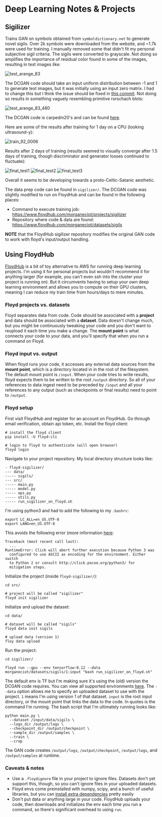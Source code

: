 # Deep Learning Notes & Projects

## Sigilizer
Trains GAN on symbols obtained from `symboldictionary.net` to generate novel sigils. Over 2k symbols were downloaded from the website, and ~1.7k were used for training. I manually removed some that didn't fit my personal subjective sigil criteria. The sigils were converted to grayscale. Not doing so amplifies the importance of residual color found in some of the images, resulting in test images like:  

![test_arange_83](https://user-images.githubusercontent.com/4405597/34166933-467493a8-e4ae-11e7-9306-ae0137b79f4b.png)  

The DCGAN code should take an input uniform distribution between -1 and 1 to generate test images, but it was initially using an input zero matrix. I had to change this but I think the issue should be fixed in [this commit](https://github.com/carpedm20/DCGAN-tensorflow/pull/233/commits/88e6d80cc06f5851b9b99fadc78d2a2651215ff6). Not doing so results in something vaguely resembling primitive rorschach blots:   

![test_arange_83_480](https://user-images.githubusercontent.com/4405597/34166932-465e6e0c-e4ae-11e7-84ef-3b49e64f6aac.png)

The DCGAN code is carpedm20's and can be found [here](https://github.com/carpedm20/DCGAN-tensorflow).  

Here are some of the results after training for 1 day on a CPU (looking ultrasound-y):  

![train_92_0006](https://user-images.githubusercontent.com/4405597/34166934-468425b6-e4ae-11e7-9078-1c5bf43737ec.png)

Results after 2 days of training (results seemed to visually converge after 1.5 days of training, though discriminator and generator losses continued to fluctuate):  

![final_test1](https://user-images.githubusercontent.com/4405597/34166929-46334f1a-e4ae-11e7-82b4-ea6e3b61f54a.png)
![final_test2](https://user-images.githubusercontent.com/4405597/34166930-46400aac-e4ae-11e7-8ef8-3da31b8bfe66.png)
![final_test3](https://user-images.githubusercontent.com/4405597/34166931-46543c8e-e4ae-11e7-9a55-d5e076c66c03.png) 

Overall it seems to be developing towards a proto-Celtic-Satanic aesthetic.  

The data prep code can be found in `sigilizer/`. The DCGAN code was slightly modified to run on FloydHub and can be found in the following places: 

* Command to execute training job: https://www.floydhub.com/morganeciot/projects/sigilizer
* Repository where code & data are found: https://www.floydhub.com/morganeciot/datasets/sigils  

**NOTE** that the FloydHub sigilizer repository modifies the original GAN code to work with floyd's input/output handling.  

## Using FloydHub
[FloydHub](https://www.floydhub.com/) is a bit of toy alternative to AWS for running deep learning projects. I'm using it for personal projects but wouldn't recommend it for anything larger (for example, you can't even ssh into the cluster your project is running on). But it circumvents having to setup your own deep learning environment and allows you to compute on their GPU clusters, meaning I can reduce my train time from hours/days to mere minutes.  

### Floyd projects vs. datasets
Floyd separates data from code. Code should be associated with a **project** and data should be associated with a **dataset**. Data doesn't change much, but you might be continuously tweaking your code and you don't want to reupload it each time you make a change. The **mount point** is what connects your code to your data, and you'll specify that when you run a command on Floyd.  

### Floyd input vs. output
When floyd runs your code, it accesses any external data sources from the **mount point**, which is a directory located in in the root of the filesystem. The default mount point is `/input`. When your code tries to write results, floyd expects them to be written to the root `/output` directory. So all of your references to data ingest need to be preceded by `/input` and all your references to any output (such as checkpoints or final results) need to point to `/output`.    

### Floyd setup
First visit FloydHub and register for an account on FloydHub. Go through email verification, obtain api token, etc. Install the floyd client: 

```
# install the floyd client
pip install -U floyd-cli

# login to floyd to authenticate (will open browser)
floyd login
```  

Navigate to your project repository. My local directory structure looks like:  

```
- floyd-sigilizer/
--- data/
----- sigils/
--- src/
----- main.py
----- model.py
----- ops.py
----- utils.py
----- run_sigilizer_on_floyd.sh
```  

I'm using python3 and had to add the following to my `.bashrc`:
```
export LC_ALL=en_US.UTF-8
export LANG=en_US.UTF-8
```
This avoids the following error (more information [here](http://click.pocoo.org/5/python3/):  
```
Traceback (most recent call last):
  ...
RuntimeError: Click will abort further execution because Python 3 was
  configured to use ASCII as encoding for the environment. Either switch
  to Python 2 or consult http://click.pocoo.org/python3/ for
  mitigation steps.
 ```
 
Initialize the project (inside `floyd-sigilizer/`):  
 
```
cd src/

# project will be called "sigilizer"
floyd init sigilizer
```  

Initialize and upload the dataset:  

```
cd data/

# dataset will be called "sigils"
floyd data init sigils

# upload data (version 1)
floy data upload
```  

Run the project:  

```
cd sigilizer/

floyd run --gpu --env tensorflow-0.12 --data morganeciot/datasets/sigils/1:input "bash run_sigilizer_on_floyd.sh"
```  

The default env is TF but I'm making sure it's using the (old) version the DCGAN code requires. You can view all supported environments [here](https://docs.floydhub.com/guides/environments/). The `--data` option allows me to specify an uploaded dataset to use with the project. `1` means I'm using version 1 of that dataset. `input` is the root input directory, or the mount point that links the data to the code. In quotes is the command I'm running. The bash script that I'm ultimately running looks like:  

```
python main.py \
  --dataset /input/data/sigils \
  --logs_dir /output/logs \
  --checkpoint_dir /output/checkpoint \
  --sample_dir /output/samples \
  --train \
  --crop
```  

The GAN code creates `/output/logs`, `/output/checkpoint`, `/output/logs`, and `/output/samples` at runtime.  

### Caveats & notes
* Use a `.floydignore` file in your project to ignore files. Datasets don't yet support this, though, so you can't ignore files in your uploaded datasets.
* Floyd envs come preinstalled with numpy, scipy, and a bunch of useful libraries, but you can [install extra dependencies](https://docs.floydhub.com/guides/jobs/installing_dependencies/) pretty easily
* Don't put data or anything large in your code. FloydHub uploads your code, then downloads and initializes the env each time you run a command, so there's significant overhead to using `run`. 
